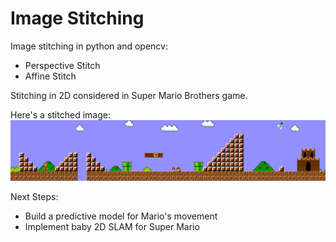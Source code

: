# Image Stitching

Image stitching in python and opencv:

* Perspective Stitch
* Affine Stitch

Stitching in 2D considered in Super Mario Brothers game. 

Here's a stitched image:
![Stitched Image](images/cover.png)

Next Steps:
* Build a predictive model for Mario's movement
* Implement baby 2D SLAM for Super Mario
